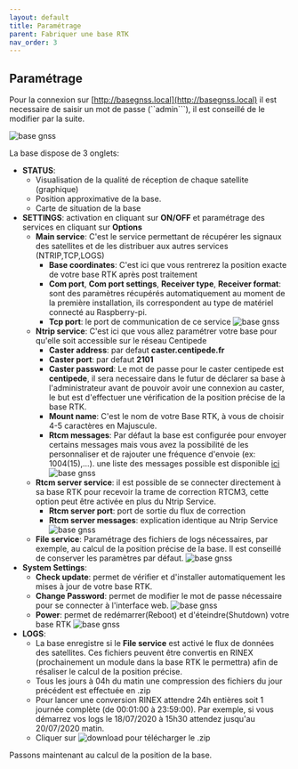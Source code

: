 ```yaml
---
layout: default
title: Paramétrage
parent: Fabriquer une base RTK
nav_order: 3
---
```


## Paramétrage

Pour la connexion sur [http://basegnss.local](http://basegnss.local) il est necessaire de saisir un mot de passe (``admin```), il est conseillé de le modifier par la suite.

![base gnss](https://jancelin.github.io/docs-centipedeRTK/assets/images/basegnss/basegnss1.gif)

La base dispose de 3 onglets:

* **STATUS**: 
	* Visualisation de la qualité de réception de chaque satellite (graphique)
	* Position approximative de la base.
	* Carte de situation de la base
* **SETTINGS**: activation en cliquant sur **ON/OFF** et paramétrage des services en cliquant sur **Options**
	* **Main service**: C'est le service permettant de récupérer les signaux des satellites et de les distribuer aux autres services (NTRIP,TCP,LOGS)
		* **Base coordinates**: C'est ici que vous rentrerez la position exacte de votre base RTK après post traitement
		* **Com port**, **Com port settings**, **Receiver type**, **Receiver format**: sont des paramètres récupérés automatiquement au moment de la première installation, ils correspondent au type de matériel connecté au Raspberry-pi.
		* **Tcp port**: le port de communication de ce service
![base gnss](https://jancelin.github.io/docs-centipedeRTK/assets/images/basegnss/basegnss_settings1.png)
	* **Ntrip service**: C'est ici que vous allez paramétrer votre base pour qu'elle soit accessible sur le réseau Centipede
		* **Caster address**: par defaut **caster.centipede.fr**
		* **Caster port**: par defaut **2101**
		* **Caster password**: Le mot de passe pour le caster centipede est **centipede**, il sera necessaire dans le futur de déclarer sa base à l'administrateur avant de pouvoir avoir une connexion au caster, le but est d'effectuer une vérification de la position précise de la base RTK.
		* **Mount name**: C'est le nom de votre Base RTK, à vous de choisir 4-5 caractères en Majuscule.
		* **Rtcm messages**: Par défaut la base est configurée pour envoyer certains messages mais vous avez la possibilité de les personnaliser et de rajouter une fréquence d'envoie (ex: 1004(15),...). une liste des messages possible est disponible [ici](https://www.use-snip.com/kb/knowledge-base/rtcm-3-message-list/?gclid=EAIaIQobChMI6NC3pcj06QIVg53VCh3T1gG8EAAYASAAEgKGD_D_BwE)
![base gnss](https://jancelin.github.io/docs-centipedeRTK/assets/images/basegnss/basegnss_settings2.png)
	* **Rtcm server service**: il est possible de se connecter directement à sa base RTK pour recevoir la trame de correction RTCM3, cette option peut être activée en plus du Ntrip Service.
		* **Rtcm server port**: port de sortie du flux de correction
		* **Rtcm server messages**: explication identique au Ntrip Service
![base gnss](https://jancelin.github.io/docs-centipedeRTK/assets/images/basegnss/basegnss_settings3.png)
	* **File service**: Paramétrage des fichiers de logs nécessaires, par exemple, au calcul de la position précise de la base. Il est conseillé de conserver les paramètres par défaut.
![base gnss](https://jancelin.github.io/docs-centipedeRTK/assets/images/basegnss/basegnss_settings4.png)
* **System Settings**:
	* **Check update**: permet de vérifier et d'installer automatiquement les mises à jour de votre base RTK.
	* **Change Password**: permet de modifier le mot de passe nécessaire pour se connecter à l'interface web.
![base gnss](https://jancelin.github.io/docs-centipedeRTK/assets/images/basegnss/basegnss_settings5.png)
	* **Power**: permet de redémarrer(Reboot) et d'éteindre(Shutdown) votre base RTK
![base gnss](https://jancelin.github.io/docs-centipedeRTK/assets/images/basegnss/basegnss_settings6.png)
* **LOGS**: 
	* La base enregistre si le  **File service** est activé le flux de données des satellites. Ces fichiers peuvent être convertis en RINEX (prochainement un module dans la base RTK le permettra) afin de résaliser le calcul de la position précise.
	* Tous les jours à 04h du matin une compression des fichiers du jour précédent est effectuée en .zip
	* Pour lancer une conversion RINEX attendre 24h entières soit 1 journée complète (de 00:01:00 à 23:59:00). Par exemple, si vous démarrez vos logs le 18/07/2020 à 15h30 attendez jusqu'au 20/07/2020 matin.
	* Cliquer sur ![download](https://jancelin.github.io/docs-centipedeRTK/assets/images/basegnss/basegnss_logs_download.png) pour télécharger le .zip

Passons maintenant au calcul de la position de la base.

